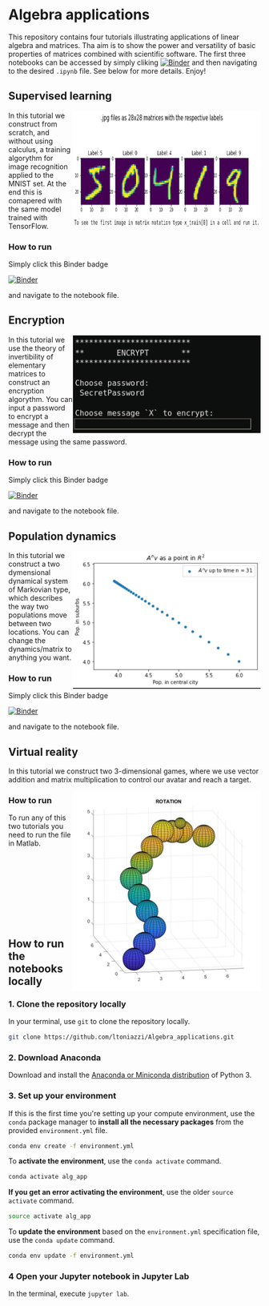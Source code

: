 # Algebra applications

This repository contains four tutorials illustrating applications of linear algebra and matrices. Tha aim is to show the power and versatility of basic properties of matrices combined with scientific software. The first three notebooks can be accessed by simply cliking [![Binder](https://mybinder.org/badge_logo.svg)](https://mybinder.org/v2/gh/ltoniazzi/Algebra_applications/main) and then navigating to the desired `.ipynb` file. See below for more details. Enjoy!

## Supervised learning

<img src="https://raw.githubusercontent.com/ltoniazzi/Algebra_applications/main/Virtual_reality/images/ML.png?raw=true)" width="375" height="230" align="right" /></a>

In this tutorial we construct from scratch, and without using calculus, a training algorythm for image recognition applied to the MNIST set. At the end this is comapered with the same model trained with TensorFlow.

### How to run
Simply click this Binder badge

[![Binder](https://mybinder.org/badge_logo.svg)](https://mybinder.org/v2/gh/ltoniazzi/Algebra_applications/main)

and navigate to the notebook file.

## Encryption
<img src="https://raw.githubusercontent.com/ltoniazzi/Algebra_applications/main/Virtual_reality/images/encrypt.png?raw=true)" width="375" align="right" /></a>



In this tutorial we use the theory of invertibility of elementary matrices to construct an encryption algorythm. You can input a password to encrypt a message and then decrypt the message using the same password.

### How to run
Simply click this Binder badge

[![Binder](https://mybinder.org/badge_logo.svg)](https://mybinder.org/v2/gh/ltoniazzi/Algebra_applications/main)

and navigate to the notebook file.


## Population dynamics

<img src="https://raw.githubusercontent.com/ltoniazzi/Algebra_applications/main/Virtual_reality/images/pop_dyn.png?raw=true)" width="375" align="right" /></a>


In this tutorial we construct a two dymensional dynamical system of Markovian type, which describes the way two populations move between two locations. You can change the dynamics/matrix to anything you want.

### How to run
Simply click this Binder badge

[![Binder](https://mybinder.org/badge_logo.svg)](https://mybinder.org/v2/gh/ltoniazzi/Algebra_applications/main)

and navigate to the notebook file.

## Virtual reality
In this tutorial we construct two 3-dimensional games, where we use vector addition and matrix multiplication to control our avatar and reach a target.

<img src="https://raw.githubusercontent.com/ltoniazzi/Algebra_applications/main/Virtual_reality/images/vir_real.png?raw=true)" width="375" align="right" /></a>
### How to run
To run any of this two tutorials you need to run the file in Matlab.


<br/><br/>
<br/><br/>
<br/><br/>
<br/><br/>
## How to run the notebooks locally

### 1. Clone the repository locally

In your terminal, use `git` to clone the repository locally.

```bash
git clone https://github.com/ltoniazzi/Algebra_applications.git
```

### 2. Download Anaconda

Download and install the [Anaconda or Miniconda distribution](https://www.anaconda.com/download/) of Python 3.

### 3. Set up your environment

If this is the first time you're setting up your compute environment,
use the `conda` package manager
to **install all the necessary packages**
from the provided `environment.yml` file.

```bash
conda env create -f environment.yml
```

To **activate the environment**, use the `conda activate` command.

```bash
conda activate alg_app
```

**If you get an error activating the environment**, use the older `source activate` command.

```bash
source activate alg_app
```

To **update the environment** based on the `environment.yml` specification file, use the `conda update` command.

```bash
conda env update -f environment.yml
```



### 4 Open your Jupyter notebook in Jupyter Lab

In the terminal, execute `jupyter lab`.


